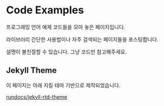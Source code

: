 # Code Examples

프로그래밍 언어 예제 코드들을 모아 놓은 페이지입니다.

라이브러리 간단한 사용법이나 자주 검색되는 페이지들을 포스팅합니다.

설명이 불친절할 수 있습니다. 그냥 코드만 참고해주세요.


## Jekyll Theme

이 페이지는 아래 지킬 테마 기반으로 제작되었습니다.

[rundocs/jekyll-rtd-theme](https://github.com/rundocs/jekyll-rtd-theme)
